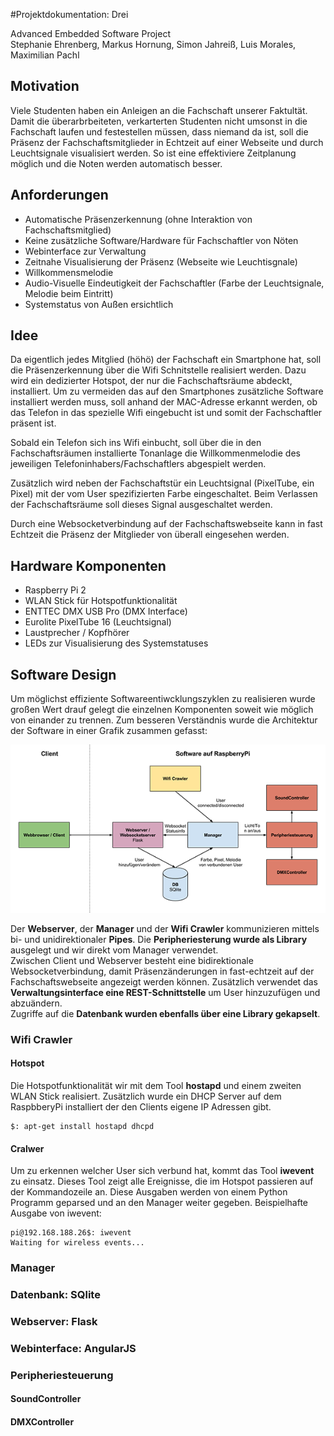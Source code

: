 #Projektdokumentation: Drei

Advanced Embedded Software Project    
Stephanie Ehrenberg, Markus Hornung, Simon Jahreiß, Luis Morales, Maximilian Pachl


## Motivation

Viele Studenten haben ein Anleigen an die Fachschaft unserer Faktultät. Damit die überarbrbeiteten, verkarterten Studenten nicht umsonst in die Fachschaft laufen und festestellen müssen, dass niemand da ist, soll die Präsenz der Fachschaftsmitglieder in Echtzeit auf einer Webseite und durch Leuchtsignale visualisiert werden. So ist eine effektiviere Zeitplanung möglich und die Noten werden automatisch besser.


## Anforderungen

* Automatische Präsenzerkennung (ohne Interaktion von Fachschaftsmitglied)
* Keine zusätzliche Software/Hardware für Fachschaftler von Nöten
* Webinterface zur Verwaltung
* Zeitnahe Visualisierung der Präsenz (Webseite wie Leuchtisgnale)
* Willkommensmelodie
* Audio-Visuelle Eindeutigkeit der Fachschaftler (Farbe der Leuchtsignale, Melodie beim Eintritt)
* Systemstatus von Außen ersichtlich


## Idee

Da eigentlich jedes Mitglied (höhö) der Fachschaft ein Smartphone hat, soll die Präsenzerkennung über die Wifi Schnitstelle realisiert werden. Dazu wird ein dedizierter Hotspot, der nur die Fachschaftsräume abdeckt, installiert. Um zu vermeiden das auf den Smartphones zusätzliche Software installiert werden muss, soll anhand der MAC-Adresse erkannt werden, ob das Telefon in das spezielle Wifi eingebucht ist und somit der Fachschaftler präsent ist.

Sobald ein Telefon sich ins Wifi einbucht, soll über die in den Fachschaftsräumen installierte Tonanlage die Willkommenmelodie des jeweiligen Telefoninhabers/Fachschaftlers abgespielt werden.

Zusätzlich wird neben der Fachschaftstür ein Leuchtsignal (PixelTube, ein Pixel) mit der vom User spezifizierten Farbe eingeschaltet. Beim Verlassen der Fachschaftsräume soll dieses Signal ausgeschaltet werden.

Durch eine Websocketverbindung auf der Fachschaftswebseite kann in fast Echtzeit die Präsenz der Mitglieder von überall eingesehen werden.


## Hardware Komponenten

* Raspberry Pi 2
* WLAN Stick für Hotspotfunktionalität
* ENTTEC DMX USB Pro (DMX Interface)
* Eurolite PixelTube 16 (Leuchtsignal)
* Laustprecher / Kopfhörer
* LEDs zur Visualisierung des Systemstatuses


## Software Design

Um möglichst effiziente Softwareentiwcklungszyklen zu realisieren wurde großen Wert drauf gelegt die einzelnen Komponenten soweit wie möglich von einander zu trennen.
Zum besseren Verständnis wurde die Architektur der Software in einer Grafik zusammen gefasst:

![System Overview](overview.png)

Der **Webserver**, der **Manager** und der **Wifi Crawler** kommunizieren mittels bi- und unidirektionaler **Pipes**.
Die **Peripheriesterung wurde als Library** ausgelegt und wir direkt vom Manager verwendet.     
Zwischen Client und Webserver besteht eine bidirektionale Websocketverbindung, damit Präsenzänderungen in fast-echtzeit auf der Fachschaftswebseite angezeigt werden können. Zusätzlich verwendet das **Verwaltungsinterface eine REST-Schnittstelle** um User hinzuzufügen und abzuändern.    
Zugriffe auf die **Datenbank wurden ebenfalls über eine Library gekapselt**.


### Wifi Crawler

#### Hotspot
Die Hotspotfunktionalität wir mit dem Tool **hostapd** und einem zweiten WLAN Stick realisiert. Zusätzlich wurde ein DHCP Server auf dem RaspbberyPi installiert der den Clients eigene IP Adressen gibt.

	$: apt-get install hostapd dhcpd
	
	
#### Cralwer

Um zu erkennen welcher User sich verbund hat, kommt das Tool **iwevent** zu einsatz. Dieses Tool zeigt alle Ereignisse, die im Hotspot passieren auf der Kommandozeile an. Diese Ausgaben werden von einem Python Programm geparsed und an den Manager weiter gegeben. Beispielhafte Ausgabe von iwevent:

	pi@192.168.188.26$: iwevent
	Waiting for wireless events...
	

### Manager

### Datenbank: SQlite

### Webserver: Flask

### Webinterface: AngularJS

### Peripheriesteuerung

#### SoundController

#### DMXController